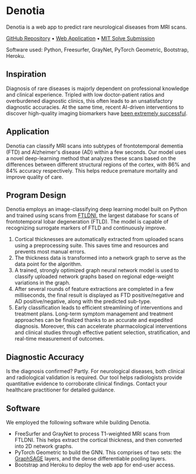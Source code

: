 # Denotia

Denotia is a web app to predict rare neurological diseases from MRI scans.

[GitHub Repository](https://github.com/namanmodani/denotia) • [Web Application](https://denotia.herokuapp.com/) • [MIT Solve Submission](https://solve.mit.edu/challenges/horizonprize/solutions/51857)

Software used: Python, Freesurfer, GrayNet, PyTorch Geometric, Bootstrap, Heroku.

## Inspiration

Diagnosis of rare diseases is majorly dependent on professional knowledge and clinical experience. Tripled with low doctor-patient ratios and overburdened diagnostic clinics, this often leads to an unsatisfactory diagnostic accuracies. At the same time, recent AI-driven interventions to discover high-quality imaging biomarkers have [been extremely successful](https://pubmed.ncbi.nlm.nih.gov/33436059/).

## Application

Denotia can classify MRI scans into subtypes of frontotemporal dementia (FTD) and Alzheimer's disease (AD) within a few seconds. Our model uses a novel deep-learning method that analyzes these scans based on the differences between different structural regions of the cortex, with 86% and 84% accuracy respectively. This helps reduce premature mortality and improve quality of care.

## Program Design

Denotia employs an image-classifying deep learning model built on Python and trained using scans from [FTLDNI](https://cind.ucsf.edu/research/grants/frontotemporal-lobar-degeneration-neuroimaging-initiative-0), the largest database for scans of frontotemporal lobar degeneration (FTLD). The model is capable of recognizing surrogate markers of FTLD and continuously improve.

1. Cortical thicknesses are automatically extracted from uploaded scans using a preprocessing suite. This saves time and resources and prevents most manual errors.
2. The thickness data is transformed into a network graph to serve as the data point for the algorithm.
3. A trained, strongly optimized graph neural network model is used to classify uploaded network graphs based on regional edge-weight variations in the graph.
4. After several rounds of feature extractions are completed in a few milliseconds, the final result is displayed as FTD positive/negative and AD positive/negative, along with the predicted sub-type.
5. Early classification leads to efficient streamlining of interventions and treatment plans. Long-term symptom management and treatment approaches can be finalized thanks to an accurate and expedited diagnosis. Moreover, this can accelerate pharmacological interventions and clinical studies through effective patient selection, stratification, and real-time measurement of outcomes.

## Diagnostic Accuracy

Is the diagnosis confirmed? Partly. For neurological diseases, both clinical and radiological validation is required. Our tool helps radiologists provide quantitative evidence to corroborate clinical findings. Contact your healthcare practitioner for detailed guidance.

## Software

We employed the following software while building Denotia.

- FreeSurfer and GrayNet to process T1-weighted MRI scans from FTLDNI. This helps extract the cortical thickness, and then converted into 2D network graphs.
- PyTorch Geometric to build the GNN. This comprises of two sets: the [GraphSAGE](https://antonsruberts.github.io/graph/graphsage/) layers, and the dense differentiable pooling layers.
- Bootstrap and Heroku to deploy the web app for end-user access.